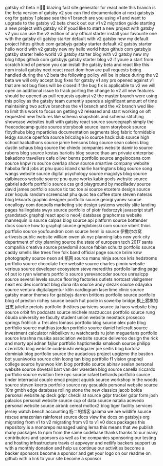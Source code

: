 gatsby v2 beta ⚛️📄🚀 blazing fast site generator for react note this branch is the beta version of gatsby v2 you can find documentation at next gatsbyjs org for gatsby 1 please see the v1 branch are you using v1 and want to upgrade to the gatsby v2 beta check out our v1 v2 migration guide starting a new project with gatsby v2 if youd like to start a new project with gatsby v2 you can use the v2 edition of any offical starter install your favourite one with the gatsby cli gatsby starter default with v2 gatsby new my default project https github com gatsbyjs gatsby starter default v2 gatsby starter hello world with v2 gatsby new my hello world https github com gatsbyjs gatsby starter hello world v2 gatsby starter blog with v2 gatsby new my blog https github com gatsbyjs gatsby starter blog v2 if youre a start from scratch kind of person you can install the gatsby beta and react like this npm install gatsby next react react dom how are pull requests being handled during the v2 beta the following policy will be in place during the v2 beta we will only accept bug fixes for gatsby v1 any prs opened against v1 that are not bug fixes will be closed if the bug fix is applicable to v2 we will open an additional issue to track porting the change to v2 all new features should be opened as pull requests against v2 the master branch were using this policy as the gatsby team currently spends a significant amount of time maintaining two active branches the v1 branch and the v2 branch wed like to limit this work to focus on getting v2 released and start working on oft requested new features like schema snapshots and schema stitching showcase websites built with gatsby react source sourcegraph simply the freecodecamp guide source storybook source learn storybook source floydhubs blog mparticles documentation segments blog fabric formidable ledgy source openfda source bricolage io source hack club source high school hackathons source jamie hensons blog source sean cokers blog dustin schaus blog source the chiedo companies website damir io source rubens blog source kostas bariotis blog source thao am private enterprise bakadono travellers cafe oliver benns portfolio source angeloocana com source knpw rs source overlap show source smartive company website haboba find jobs at phu quoc island charlie harringtons blog source song wangs website source digital psychology source magiclys blog source dalbinacos website source phu quoc works kabir goels website source gabriel adorfs portfolio source css grid playground by mozilladev source david james portfolio source tic tac toe ai source etcetera design source azer koçulu random screencast phu quoc tea coffee store steven nateras blog lekoarts graphic designer portfolio source georgi yanev source oncallogy com doopolls marketing site design systems weekly slite landing pages hallingdata swyx source portfolio of piotr fedorczyk javascript stuff grandstack graphql react apollo neo4j database graphcmss website mannequin io source calpas blog source api platform source bottender docs source how to graphql source greglobinski com source vibert thios portfolio source youfoundron com source heml io source 伊撒尔の窝 artivests public website william owen uk nyc planning labs new york city department of city planning source the state of european tech 2017 santa compañía creativa source pravdomil source fabian schultz portfolio source caddy smells like trees free folk band official page source briim knw photography source neon a4 纸网 source manu ninja source kris hedstroms portfolio source chocolate free website source charles pinnix website verious source developer ecosystem steve merediths portfolio landing page of put io ryan wiemers portfolio source yerevancoder source unrealcpp source several levels source flooring factories outlets nortcast visitgemer nexit erc dex icontract blog dona rita source andy slezak source odayaka source ventura digitalagentur köln cardiogram lasertime clinic source gatsby manor themes for gatsbyjs darren brittons portfolio source portfolio blog of preston richey source beach hut poole in sowerby bridge 枫上雾棋的日志 juliette pretots portfolio théâtres parisiens source jia haos website blog source orbit fm podcasts source michele mazzuccos portfolio source rung óbuda university ee faculty student union website neostack prosecco springs fröhlich ∧ frei alec lomass portfolio blog source alex pate blog portfolio source matthias jordan portfolio source daniel hollcraft source investment calculator nikbelikov ru watchcards ru john meguerians portfolio source krashna musika association website source deliveroo design the rick and morty api adnan fajlur portfolio hapticmedia smakosh source philipp czernitzki blog website codebushi webgazer joe seifis blog bartosz dominiak blog portfolio source the audacious project upgizmo the bastion bot yuuniworks source chin loong tan blog portfolio f1 vision graphql college source hyunwoo kim blog portfolio source abinav seelan personal website source dovetail bart van der waerden blog source canella riccardo portfolio source eviction free nyc source rafael belliards portfolio source tinder interracial couple emoji project aquick source workshop in the woods source steven koerts portfolio source ray gesualdo personal website source 10m gmbh edge database rolling stone the new classics jacob bolda personal website apideck gdpr checklist source gdpr tracker gdpr form josh palacios personal website source cup of data source natalia acevedo personal website source airbnb cereal mottox2 blog tiger facility services jersey watch bench accounting 杨二的博客 gaiama we are wildlife source rescue amazonian rainforest source docs view the docs on gatsbyjs org migrating from v1 to v2 migrating from v0 to v1 v0 docs packages this repository is a monorepo managed using lerna this means that we publish many packages to npm from the same codebase thanks thanks to our many contributors and sponsors as well as the companies sponsoring our testing and hosting infrastructure travis ci appveyor and netlify backers support us with a monthly donation and help us continue our activities become a backer sponsors become a sponsor and get your logo on our readme on github with a link to your site become a sponsor